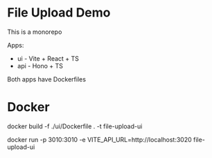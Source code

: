 # File Upload Demo

This is a monorepo

Apps:

- ui - Vite + React + TS
- api - Hono + TS

Both apps have Dockerfiles

# Docker

docker build -f ./ui/Dockerfile . -t file-upload-ui

docker run -p 3010:3010 -e VITE_API_URL=http://localhost:3020 file-upload-ui
